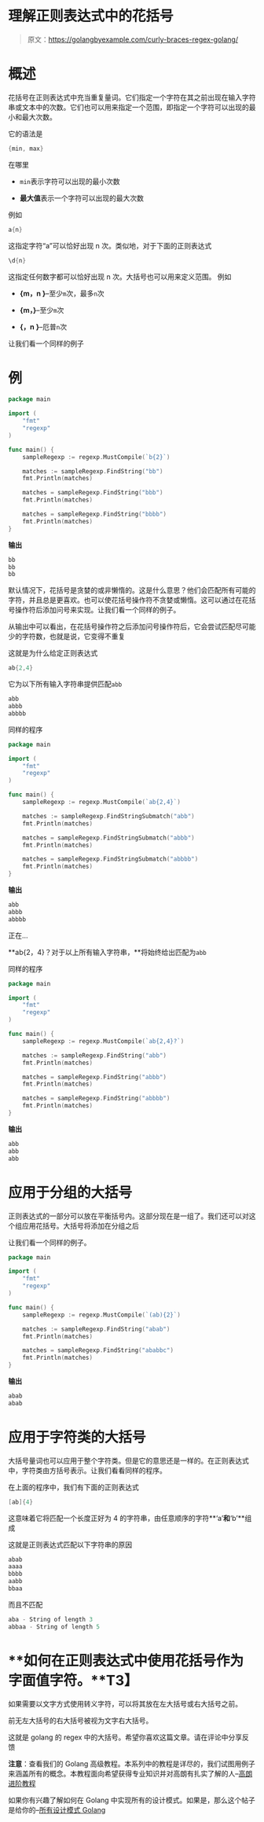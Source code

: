 # 理解正则表达式中的花括号

> 原文：<https://golangbyexample.com/curly-braces-regex-golang/>

# **概述**

花括号在正则表达式中充当重复量词。它们指定一个字符在其之前出现在输入字符串或文本中的次数。它们也可以用来指定一个范围，即指定一个字符可以出现的最小和最大次数。

它的语法是

```go
{min, max}
```

在哪里

*   `min`表示字符可以出现的最小次数

*   **最大值**表示一个字符可以出现的最大次数

例如

```go
a{n}
```

这指定字符“a”可以恰好出现 n 次。类似地，对于下面的正则表达式

```go
\d{n}
```

这指定任何数字都可以恰好出现 n 次。大括号也可以用来定义范围。
例如

*   **{m，n }**–至少`m`次，最多`n`次

*   **{m，}**–至少`m`次

*   **{，n }**–厄普`n`次

让我们看一个同样的例子

# **例**

```go
package main

import (
	"fmt"
	"regexp"
)

func main() {
	sampleRegexp := regexp.MustCompile(`b{2}`)

	matches := sampleRegexp.FindString("bb")
	fmt.Println(matches)

	matches = sampleRegexp.FindString("bbb")
	fmt.Println(matches)

	matches = sampleRegexp.FindString("bbbb")
	fmt.Println(matches)
}
```

**输出**

```go
bb
bb
bb
```

默认情况下，花括号是贪婪的或非懒惰的。这是什么意思？他们会匹配所有可能的字符，并且总是更喜欢。也可以使花括号操作符不贪婪或懒惰。这可以通过在花括号操作符后添加问号来实现。让我们看一个同样的例子。

从输出中可以看出，在花括号操作符之后添加问号操作符后，它会尝试匹配尽可能少的字符数，也就是说，它变得不重复

这就是为什么给定正则表达式

```go
ab{2,4}
```

它为以下所有输入字符串提供匹配`abb`

```go
abb
abbb
abbbb
```

同样的程序

```go
package main

import (
    "fmt"
    "regexp"
)

func main() {
    sampleRegexp := regexp.MustCompile(`ab{2,4}`)

    matches := sampleRegexp.FindStringSubmatch("abb")
    fmt.Println(matches)

    matches = sampleRegexp.FindStringSubmatch("abbb")
    fmt.Println(matches)

    matches = sampleRegexp.FindStringSubmatch("abbbb")
    fmt.Println(matches)
}
```

**输出**

```go
abb
abbb
abbbb
```

正在…

**ab{2，4}？对于以上所有输入字符串，**将始终给出匹配为`abb`

同样的程序

```go
package main

import (
	"fmt"
	"regexp"
)

func main() {
	sampleRegexp := regexp.MustCompile(`ab{2,4}?`)

	matches := sampleRegexp.FindString("abb")
	fmt.Println(matches)

	matches = sampleRegexp.FindString("abbb")
	fmt.Println(matches)

	matches = sampleRegexp.FindString("abbbb")
	fmt.Println(matches)
}
```

**输出**

```go
abb
abb
abb
```

# **应用于分组的大括号**

正则表达式的一部分可以放在平衡括号内。这部分现在是一组了。我们还可以对这个组应用花括号。大括号将添加在分组之后

让我们看一个同样的例子。

```go
package main

import (
	"fmt"
	"regexp"
)

func main() {
	sampleRegexp := regexp.MustCompile(`(ab){2}`)

	matches := sampleRegexp.FindString("abab")
	fmt.Println(matches)

	matches = sampleRegexp.FindString("ababbc")
	fmt.Println(matches)
}
```

**输出**

```go
abab
abab
```

# **应用于字符类的大括号**

大括号量词也可以应用于整个字符类。但是它的意思还是一样的。在正则表达式中，字符类由方括号表示。让我们看看同样的程序。

在上面的程序中，我们有下面的正则表达式

```go
[ab]{4}
```

这意味着它将匹配一个长度正好为 4 的字符串，由任意顺序的字符**‘a’**和**‘b’**组成

这就是正则表达式匹配以下字符串的原因

```go
abab
aaaa
bbbb
aabb
bbaa
```

而且不匹配

```go
aba - String of length 3
abbaa - String of length 5
```

# **如何在正则表达式中使用花括号作为字面值字符。**T3】

如果需要以文字方式使用转义字符，可以将其放在左大括号或右大括号之前。

前无左大括号的右大括号被视为文字右大括号。

这就是 golang 的 regex 中的大括号。希望你喜欢这篇文章。请在评论中分享反馈

**注意**：查看我们的 Golang 高级教程。本系列中的教程是详尽的，我们试图用例子来涵盖所有的概念。本教程面向希望获得专业知识并对高朗有扎实了解的人–[高朗进阶教程](https://golangbyexample.com/golang-comprehensive-tutorial/)

如果你有兴趣了解如何在 Golang 中实现所有的设计模式。如果是，那么这个帖子是给你的–[所有设计模式 Golang](https://golangbyexample.com/all-design-patterns-golang/)